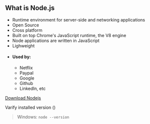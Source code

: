 ## What is Node.js
- Runtime environment for server-side and networking applications
- Open Source
- Cross platform
- Built on top Chrome's JavaScript runtime, the V8 engine
- Node applications are written in JavaScript
- Lighweight
+ #### Used by:
  + Netflix
  + Paypal
  + Google
  + Github
  + LinkedIn, etc

[Download Nodejs](https://nodejs.org/en/download/)

Varify installed version ()
> Windows: `node --version`
